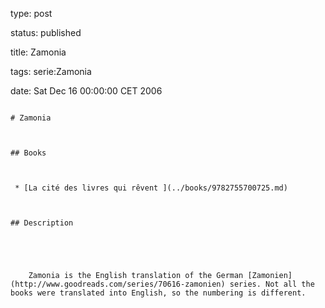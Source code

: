 type: post
status: published
title: Zamonia
tags: serie:Zamonia
date: Sat Dec 16 00:00:00 CET 2006
~~~~~~
# Zamonia

## Books

 * [La cité des livres qui rêvent ](../books/9782755700725.md)

## Description


    Zamonia is the English translation of the German [Zamonien](http://www.goodreads.com/series/70616-zamonien) series. Not all the books were translated into English, so the numbering is different.


